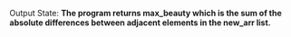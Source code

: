 Output State: **The program returns max_beauty which is the sum of the absolute differences between adjacent elements in the new_arr list.**